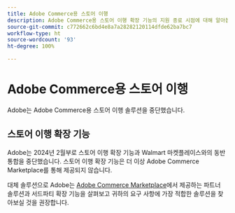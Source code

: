```yaml
---
title: Adobe Commerce용 스토어 이행
description: Adobe Commerce용 스토어 이행 확장 기능의 지원 종료 시점에 대해 알아봅니다.
source-git-commit: c772662c6bd4e8a7a28282120114dfde62ba7bc7
workflow-type: ht
source-wordcount: '93'
ht-degree: 100%

---
```



# Adobe Commerce용 스토어 이행

Adobe는 Adobe Commerce용 스토어 이행 솔루션을 중단했습니다.

## 스토어 이행 확장 기능

Adobe는 2024년 2월부로 스토어 이행 확장 기능과 Walmart 마켓플레이스와의 동반 통합을 중단했습니다. 스토어 이행 확장 기능은 더 이상 Adobe Commerce Marketplace를 통해 제공되지 않습니다.

대체 솔루션으로 Adobe는 [Adobe Commerce Marketplace](https://commercemarketplace.adobe.com/)에서 제공하는 파트너 솔루션과 서드파티 확장 기능을 살펴보고 귀하의 요구 사항에 가장 적합한 솔루션을 찾아보실 것을 권장합니다.

